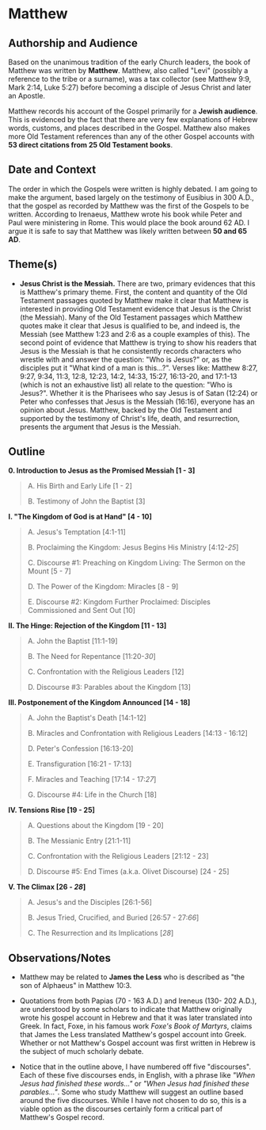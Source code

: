 # Matthew


## Authorship and Audience
Based on the unanimous tradition of the early Church leaders, the book of Matthew was written by **Matthew**. Matthew, also called "Levi" (possibly a reference to the tribe or a surname), was a tax collector (see Matthew 9:9, Mark 2:14, Luke 5:27) before becoming a disciple of Jesus Christ and later an Apostle.

Matthew records his account of the Gospel primarily for a **Jewish audience**. This is evidenced by the fact that there are very few explanations of Hebrew words, customs, and places described in the Gospel. Matthew also makes more Old Testament references than any of the other Gospel accounts with **53 direct citations from 25 Old Testament books**.


## Date and Context
The order in which the Gospels were written is highly debated. I am going to make the argument, based largely on the testimony of Eusibius in 300 A.D., that the gospel as recorded by Matthew was the first of the Gospels to be written. According to Irenaeus, Matthew wrote his book while Peter and Paul were ministering in Rome. This would place the book around 62 AD. I argue it is safe to say that Matthew was likely written between **50 and 65 AD**.


## Theme(s)
- **Jesus Christ is the Messiah.** There are two, primary evidences that this is Matthew's primary theme. First, the content and quantity of the Old Testament passages quoted by Matthew make it clear that Matthew is interested in providing Old Testament evidence that Jesus is the Christ (the Messiah). Many of the Old Testament passages which Matthew quotes make it clear that Jesus is qualified to be, and indeed is, the Messiah (see Matthew 1:23 and 2:6 as a couple examples of this). The second point of evidence that Matthew is trying to show his readers that Jesus is the Messiah is that he consistently records characters who wrestle with and answer the question: "Who is Jesus?" or, as the disciples put it "What kind of a man is this...?". Verses like: Matthew 8:27, 9:27, 9:34, 11:3, 12:8, 12:23, 14:2, 14:33, 15:27, 16:13-20, and 17:1-13 (which is not an exhaustive list) all relate to the question: "Who is Jesus?". Whether it is the Pharisees who say Jesus is of Satan (12:24) or Peter who confesses that Jesus is the Messiah (16:16), everyone has an opinion about Jesus. Matthew, backed by the Old Testament and supported by the testimony of Christ's life, death, and resurrection, presents the argument that Jesus is the Messiah.


## Outline
**0. Introduction to Jesus as the Promised Messiah  [1 - 3]**

  > A. His Birth and Early Life  [1 - 2]
  > 
  > B. Testimony of John the Baptist  [3]

**I. "The Kingdom of God is at Hand"  [4 - 10]**

  > A. Jesus's Temptation  [4:1-11]
  > 
  > B. Proclaiming the Kingdom: Jesus Begins His Ministry  [4:12-*25*]
  > 
  > C. Discourse #1: Preaching on Kingdom Living: The Sermon on the Mount  [5 - 7]
  > 
  > D. The Power of the Kingdom: Miracles [8 - 9]
  > 
  > E. Discourse #2: Kingdom Further Proclaimed: Disciples Commissioned and Sent Out [10]

**II. The Hinge: Rejection of the Kingdom  [11 - 13]**

  > A. John the Baptist  [11:1-19]
  > 
  > B. The Need for Repentance  [11:20-*30*]
  > 
  > C. Confrontation with the Religious Leaders  [12]
  > 
  > D. Discourse #3: Parables about the Kingdom  [13]

**III. Postponement of the Kingdom Announced  [14 - 18]**

  > A. John the Baptist's Death  [14:1-12]
  > 
  > B. Miracles and Confrontation with Religious Leaders  [14:13 - 16:12]
  > 
  > D. Peter's Confession  [16:13-20]
  > 
  > E. Transfiguration  [16:21 - 17:13]
  > 
  > F. Miracles and Teaching  [17:14 - 17:*27*]
  > 
  > G. Discourse #4: Life in the Church  [18]

**IV. Tensions Rise  [19 - 25]**

  > A. Questions about the Kingdom [19 - 20]
  > 
  > B. The Messianic Entry  [21:1-11]
  > 
  > C. Confrontation with the Religious Leaders  [21:12 - 23]
  > 
  > D. Discourse #5: End Times (a.k.a. Olivet Discourse)  [24 - 25]

**V. The Climax  [26 - *28*]**

  > A. Jesus's and the Disciples  [26:1-56]
  > 
  > B. Jesus Tried, Crucified, and Buried  [26:57 - 27:*66*]
  > 
  > C. The Resurrection and its Implications  [*28*]


## Observations/Notes
  - Matthew may be related to **James the Less** who is described as "the son of Alphaeus" in Matthew 10:3.

  - Quotations from both Papias (70 - 163 A.D.) and Ireneus (130- 202 A.D.), are understood by some scholars to indicate that Matthew originally wrote his gospel account in Hebrew and that it was later translated into Greek. In fact, Foxe, in his famous work *Foxe's Book of Martyrs*, claims that James the Less translated Matthew's gospel account into Greek. Whether or not Matthew's Gospel account was first written in Hebrew is the subject of much scholarly debate.

  - Notice that in the outline above, I have numbered off five "discourses". Each of these five discourses ends, in English, with a phrase like *"When Jesus had finished these words..."* or *"When Jesus had finished these parables..."*. Some who study Matthew will suggest an outline based around the five discourses. While I have not chosen to do so, this is a viable option as the discourses certainly form a critical part of Matthew's Gospel record.
